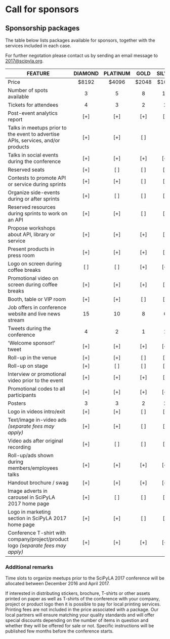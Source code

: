 
# Call for sponsors

## Sponsorship packages

The table below lists packages available for sponsors, together with the
services included in each case.

For further negotation please contact us by sending an email message to
2017@scipyla.org.

| FEATURE                   | DIAMOND  | PLATINUM | GOLD     | SILVER   | BRONZE   |
| ------------------------- | :------: | :------: | :------: | :------: | :------: |
| Price                     | $8192    | $4096    | $2048    | $1024    | $512     |
| Number of spots available |    3     |    5     |    8     |    10    |   ∞    |
| Tickets for attendees     |    4     |    3     |    2     |    2     |    1     |
| Post-event analytics report      |   [+]    |   [+]    |   [+]    |   [ ]    |   [ ]    |
| Talks in meetups prior to the event to advertise APIs, services, and/or products   |   [+]    |   [+]    |   [ ]    |   [ 
| Talks in social events during the conference    |   [+]    |   [+]    |   [+]    |   [+]    |   [ ]    |
| Reserved seats            |   [+]    |   [ ]    |   [ ]    |   [ ]    |   [ ]    |
| Contests to promote API or service during sprints   |   [+]    |   [+]    |   [ ]    |   [ ]    |   [ ]    |
| Organize side-events during or after sprints      |   [+]    |   [ ]    |   [ ]    |   [ ]    |   [ ]    |
| Reserved resources during sprints to work on an API |   [+]    |   [+]    |   [ ]    |   [ ]    |   [ ]    |
| Propose workshops about API, library or service   |   [+]    |   [+]    |   [+]    |   [ ]    |   [ ]    |
| Present products in press room |   [+]    |   [+]    |   [+]    |   [ ]    |   [ ]    |
| Logo on screen during coffee breaks    |   [ ]    |   [ ]    |   [+]    |   [+]    |   [+]    |
| Promotional video on screen during coffee breaks  |   [+]    |   [+]    |   [+]    |   [ ]    |   [ ]    |
| Booth, table or VIP room  |   [+]    |   [+]    |   [ ]    |   [ ]    |   [ ]    |
| Job offers in conference website and live news stream |    15    |    10    |     8    |     6    |     2    |
| Tweets during the conference        |     4    |     2    |     1    |     1    |     1    |
| 'Welcome sponsor!' tweet  |   [+]    |   [+]    |   [+]    |   [+]    |   [+]    |
| Roll-up in the venue      |   [+]    |   [+]    |   [ ]    |   [ ]    |   [ ]    |
| Roll-up on stage          |   [+]    |   [ ]    |   [ ]    |   [ ]    |   [ ]    |
| Interview or promotional video prior to the event  |   [+]    |   [+]    |   [+]    |   [ ]    |   [ ]    |
| Promotional codes to all participants  |   [+]    |   [+]    |   [+]    |   [+]    |   [ ]    |
| Posters                   |     3    |     3    |     2    |     2    |     1    |
| Logo in videos intro/exit |   [+]    |   [+]    |   [ ]    |   [ ]    |   [ ]    |
| Text/image in-video ads *(separate fees may apply)*   |   [+]    |   [+]    |   [ ]    |   [ ]    |   [ ]    |
| Video ads after original recording  |   [+]    |   [ ]    |   [ ]    |   [ ]    |   [ ]    |
| Roll-up/ads shown during members/employees talks  |   [+]    |   [+]    |   [+]    |   [+]    |   [+]    |
| Handout brochure / swag   |   [+]    |   [+]    |   [+]    |   [+]    |   [+]    |
| Image adverts in carousel in SciPyLA 2017 home page |   [+]    |   [ ]    |   [ ]    |   [ ]    |   [ ]    |
| Logo in marketing section in SciPyLA 2017 home page |   [+]    |   [+]    |   [ ]    |   [ ]    |   [ ]    |
| Conference T-shirt with company/project/product logo *(separate fees may apply)* |   [+]    |   [+]    |   [+]    |   [+]    |   [+]    |

### Additional remarks 

Time slots to organize meetups prior to the SciPyLA 2017 conference will
be allocated between December 2016 and April 2017.

If interested in distributing stickers, brochure, T-shirts or other assets printed
on paper as well as T-shirts of the conference with your company, project or
product logo then it is possible to pay for local printing services. Printing
fees are not included in the price associated with a package.
Our local partners will ensure matching your quality standards and will offer
special discounts depending on the number of items in question and whether
they will be offered for sale or not. Specific instructions will be published
few months before the conference starts.

